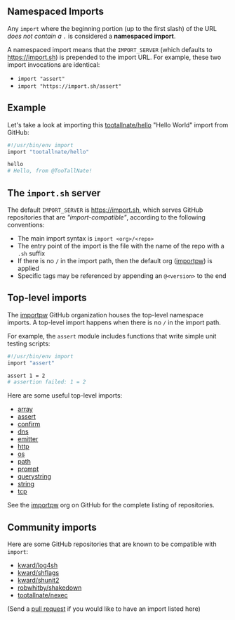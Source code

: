 ## Namespaced Imports

Any `import` where the beginning portion (up to the first slash) of the
URL _does not contain a `.`_ is considered a **namespaced import**.

A namespaced import means that the `IMPORT_SERVER` (which defaults to
https://import.sh) is prepended to the import URL. For example, these
two import invocations are identical:

 * `import "assert"`
 * `import "https://import.sh/assert"`


## Example

Let's take a look at importing this [tootallnate/hello][hello] "Hello World"
import from GitHub:

```bash
#!/usr/bin/env import
import "tootallnate/hello"

hello
# Hello, from @TooTallNate!
```


## The `import.sh` server

The default `IMPORT_SERVER` is https://import.sh, which serves GitHub
repositories that are _"import-compatible"_, according to the following
conventions:

 * The main import syntax is `import <org>/<repo>`
 * The entry point of the import is the file with the name of the repo with a `.sh` suffix
 * If there is no `/` in the import path, then the default org ([importpw][]) is applied
 * Specific tags may be referenced by appending an `@<version>` to the end


## Top-level imports

The [importpw][] GitHub organization houses the top-level namespace imports.
A top-level import happens when there is no `/` in the import path.

For example, the `assert` module includes functions that write simple unit
testing scripts:

```bash
#!/usr/bin/env import
import "assert"

assert 1 = 2
# assertion failed: 1 = 2
```

Here are some useful top-level imports:

 * [array](https://import.sh/array)
 * [assert](https://import.sh/assert)
 * [confirm](https://import.sh/confirm)
 * [dns](https://import.sh/dns)
 * [emitter](https://import.sh/emitter)
 * [http](https://import.sh/http)
 * [os](https://import.sh/os)
 * [path](https://import.sh/path)
 * [prompt](https://import.sh/prompt)
 * [querystring](https://import.sh/querystring)
 * [string](https://import.sh/string)
 * [tcp](https://import.sh/tcp)

See the [importpw][] org on GitHub for the complete listing of repositories.


## Community imports

Here are some GitHub repositories that are known to be compatible with `import`:

 * [kward/log4sh](https://import.sh/kward/log4sh)
 * [kward/shflags](https://import.sh/kward/shflags)
 * [kward/shunit2](https://import.sh/kward/shunit2)
 * [robwhitby/shakedown](https://import.sh/robwhitby/shakedown)
 * [tootallnate/nexec](https://import.sh/tootallnate/nexec)

(Send a [pull request](https://github.com/importpw/import/pulls) if you would like to have an import listed here)

[hello]: https://github.com/TooTallNate/hello
[importpw]: https://github.com/importpw

